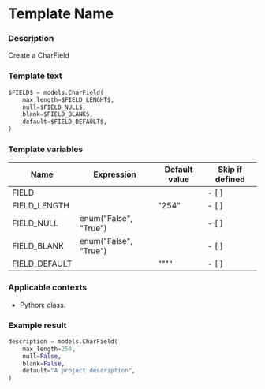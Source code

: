 # Template Name

### Description
Create a CharField

### Template text
```python
$FIELD$ = models.CharField(
    max_length=$FIELD_LENGHT$, 
    null=$FIELD_NULL$, 
    blank=$FIELD_BLANK$,
    default=$FIELD_DEFAULT$,
)
```

### Template variables
| Name          | Expression | Default value | Skip if defined |
|---------------|------------|---------------|-----------------|
| FIELD | | | - [ ] |
| FIELD_LENGTH| | "254" | - [ ] |
| FIELD_NULL | enum("False", "True") | | - [ ] |
| FIELD_BLANK | enum("False", "True") | | - [ ] |
| FIELD_DEFAULT | | "\"\"" | - [ ] |


### Applicable contexts
- Python: class.


### Example result
```python
description = models.CharField(
    max_length=254,
    null=False,
    blank=False,
    default="A project description",
)
```
